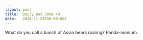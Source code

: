 ```yaml
---
layout: post
title:  Daily Dad Joke 4U
date:   2024-11-08T00:00:00Z
---
```

What do you call a bunch of Asian bears roaring? Panda-monium.
